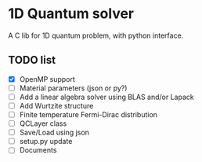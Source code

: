 # 1D Quantum solver

A C lib for 1D quantum problem, with python interface. 

## TODO list
-[X] OpenMP support
-[ ] Material parameters (json or py?)
-[ ] Add a linear algebra solver using BLAS and/or Lapack
-[ ] Add Wurtzite structure 
-[ ] Finite temperature Fermi-Dirac distribution
-[ ] QCLayer class
-[ ] Save/Load using json
-[ ] setup.py update
-[ ] Documents
